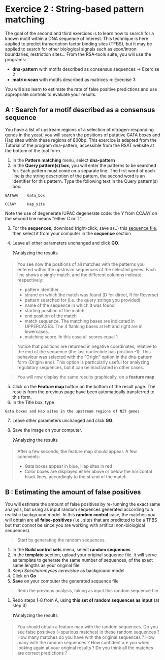# Exercice 2 : String-based pattern matching

The goal of the second and third exercices is to learn how to search for a known motif within a DNA sequence of interest.
This technique is here applied to predict transcription factor binding sites (TFBS), but it may be applied to search for other biological signals such as exon/intron boundaries, restriction sites... From the RSA-tools suite, you will use the programs:

- **dna-pattern** with motifs described as consensus sequences => Exercise 2
- **matrix-scan** with motifs described as matrices => Exercise 3

You will also learn to estimate the rate of false positive predictions and use appropriate controls to evaluate your results. 

## A : Search for a motif described as a consensus sequence

You have a list of upstream regions of a selection of nitrogen-responding genes in the yeast, you will search the positions of putative GATA boxes and Hap sites within these regions of 800bp.
This exercice is adapted from the Tutorial of the program dna-pattern, accessible from the RSAT website at the bottom of the tool form. 

1. In the **Pattern matching** menu, select **dna-pattern**
2. In the **Query pattern(s) box**, you will enter the patterns to be searched for. Each pattern must come on a separate line. The first word of each line is the string description of the pattern, the second word is an identifier for this pattern. Type the following text in the Query pattern(s) box:

```
GATAAG	  Gata_box

CCAAY	  Hap_site
```

Note the use of degenerate IUPAC degenerate code: the Y from CCAAY on the second line means "either C or T".

3. For the **sequences**, download (right-click, save as..) this [sequence file](/files/1_sequences_fasta.txt), then select it from your computer in the **sequence** section
4. Leave all other parameters unchanged and click **GO**.

    :question:Analyzing the results
>You see now the positions of all matches with the patterns you entered within the upstream sequences of the selected genes. Each line shows a single match, and the different columns indicate respectively:
>- pattern identifier
>- strand on which the match was found (D for direct, R for Reverse)
>- pattern searched for (i.e. the query strings you provided)
>- name of the sequence in which it was found
>- starting position of the match
>- end position of the match
>- match sequence. The matching bases are indicated in UPPERCASES. The 4 flanking bases at left and right are in lowercases.
>- matching score. In this case all scores equal 1

>Notice that positions are returned in negative coordinates, relative to the end of the sequence (the last nucleotide has position -1). This behaviour was selected with the "Origin" option in the dna-pattern form (Origin=end). This option is particularly useful for analyzing regulatory sequences, but it can be inactivated in other cases.    

> You will now display the same results graphically, on a **feature map**.

5.  Click on the **Feature map** button on the bottom of the result page. The results from the previous page have been automatically transferred to this form.
6. In the Title box, type

```
Gata boxes and Hap sites in the upstream regions of NIT genes
```

7. Leave other parameters unchanged and click **GO**.
8. Save the image on your computer.

    :question:Analyzing the results
>After a few seconds, the feature map should appear. A few comments:
>- Gata boxes appear in blue, Hap sites in red
>- Color boxes are displayed either above or below the horizontal black lines, accordingly to the strand of the match.
    
## B : Estimating the amount of false positives

You will estimate the amount of false positives by re-running the exact same analysis, but using as input random sequences generated according to a realistic background model.
In this **random control** case, the matches you will obtain are all **false-positives** (i.e., sites that are predicted to be a TFBS but that connot be since you are working with artifical non-biological sequences).
>Start by generating the random sequences. 

1. In the **Build control sets** menu, select **random sequences**
2. In the **template** section, upload your original sequence file. It will serve as template to generate the same number of sequences, of the exact same lengths as your original file
3. Keep *Saccharomyces cerevisiae* as background model
4. Click on **Go**
5. **Save** on your computer the generated sequence file

>Redo the previous analysis, taking as input this random sequence file

1.  Redo steps 1-8 from A, using **this set of random sequences as input** (at step 3)

    :question:Analyzing the results
>You should obtain a feature map with the random sequences.
>Do you see false positives (=spurious matches) in these random sequences ?
>How many matches do you have with the original sequences ? How many with the random sequences ?
>How confident are you when looking again at your original results ? Do you think all the matches are correct predictions ? 


